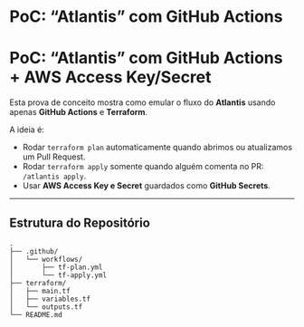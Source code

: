 # PoC: “Atlantis” com GitHub Actions


# PoC: “Atlantis” com GitHub Actions + AWS Access Key/Secret

Esta prova de conceito mostra como emular o fluxo do **Atlantis** usando apenas **GitHub Actions** e **Terraform**.

A ideia é:
- Rodar `terraform plan` automaticamente quando abrimos ou atualizamos um Pull Request.
- Rodar `terraform apply` somente quando alguém comenta no PR: `/atlantis apply`.
- Usar **AWS Access Key e Secret** guardados como **GitHub Secrets**.

---

## Estrutura do Repositório

``` 
.
├── .github/
│   └── workflows/
│       ├── tf-plan.yml
│       └── tf-apply.yml
├── terraform/
│   ├── main.tf
│   ├── variables.tf
│   └── outputs.tf
└── README.md
```
